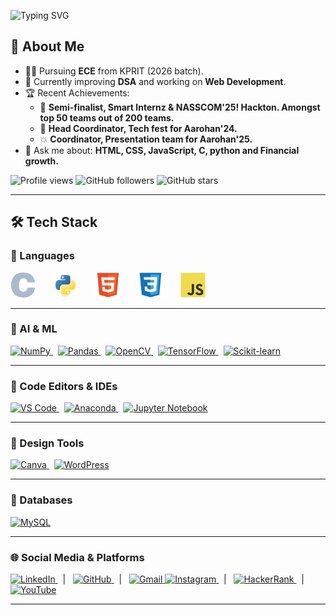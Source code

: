 ![Typing SVG](https://readme-typing-svg.demolab.com/?weight=500&color=F70D0D&lines=Hello!+I+am+Mehre+Ansari.)

## 🚀 About Me
- 👩‍💻 Pursuing **ECE** from KPRIT (2026 batch).
- 🌱 Currently improving **DSA** and working on **Web Development**.
- 🏆 Recent Achievements:
  - 🥈 **Semi-finalist, Smart Internz & NASSCOM'25! Hackton. Amongst top 50 teams out of 200 teams.**
  - 🌟 **Head Coordinator, Tech fest for Aarohan'24.**
  - 💥 **Coordinator, Presentation team for Aarohan'25.**
- 💬 Ask me about: **HTML, CSS, JavaScript, C, python and Financial growth.**

![Profile views](https://komarev.com/ghpvc/?username=Mehren7-tech&color=blue&style=flat)
![GitHub followers](https://img.shields.io/github/followers/Mehren7?style=social)
![GitHub stars](https://img.shields.io/github/stars/Mehren7?style=social)

---

## 🛠️ Tech Stack


<div style="margin-top: 20px;">
  <h3>🚀 Languages</h3>
  <div style="display: flex; flex-wrap: wrap; gap: 12px; align-items: center;">
  
  <a href="https://en.wikipedia.org/wiki/C_(programming_language)" target="_blank" rel="noreferrer">
      <img src="https://raw.githubusercontent.com/devicons/devicon/master/icons/c/c-original.svg" alt="C" title="C" width="40" height="40" />
    </a> &nbsp;

  <a href="https://www.python.org/" target="_blank" rel="noreferrer">
      <img src="https://raw.githubusercontent.com/devicons/devicon/master/icons/python/python-original.svg" alt="Python" title="Python" width="40" height="40" />
    </a> &nbsp;

  <a href="https://developer.mozilla.org/en-US/docs/Web/HTML" target="_blank" rel="noreferrer">
      <img src="https://raw.githubusercontent.com/devicons/devicon/master/icons/html5/html5-original.svg" alt="HTML5" title="HTML5" width="40" height="40" />
    </a>&nbsp;

  <a href="https://developer.mozilla.org/en-US/docs/Web/CSS" target="_blank" rel="noreferrer">
      <img src="https://raw.githubusercontent.com/devicons/devicon/master/icons/css3/css3-original.svg" alt="CSS3" title="CSS3" width="40" height="40" />
    </a>&nbsp;

  <a href="https://developer.mozilla.org/en-US/docs/Web/JavaScript" target="_blank" rel="noreferrer">
      <img src="https://raw.githubusercontent.com/devicons/devicon/master/icons/javascript/javascript-original.svg" alt="JavaScript" title="JavaScript" width="40" height="40" />
    </a>&nbsp;

  </div>
</div>


---

### 🤖 AI & ML
<a href="https://numpy.org/" target="_blank" rel="noreferrer">
  <img src="https://cdn.jsdelivr.net/gh/devicons/devicon/icons/numpy/numpy-original.svg" alt="NumPy" width="40" height="40"/>
</a>&nbsp;
<a href="https://pandas.pydata.org/" target="_blank" rel="noreferrer">
  <img src="https://cdn.jsdelivr.net/gh/devicons/devicon/icons/pandas/pandas-original.svg" alt="Pandas" width="40" height="40"/>
</a>&nbsp;
<a href="https://opencv.org/" target="_blank" rel="noreferrer">
  <img src="https://cdn.jsdelivr.net/gh/devicons/devicon/icons/opencv/opencv-original.svg" alt="OpenCV" width="40" height="40"/>
</a>&nbsp;
<a href="https://www.tensorflow.org/" target="_blank" rel="noreferrer">
  <img src="https://cdn.jsdelivr.net/gh/devicons/devicon/icons/tensorflow/tensorflow-original.svg" alt="TensorFlow" width="40" height="40"/>
</a>&nbsp;
<a href="https://scikit-learn.org/" target="_blank" rel="noreferrer">
  <img src="https://cdn.jsdelivr.net/gh/devicons/devicon/icons/scikitlearn/scikitlearn-original.svg" alt="Scikit-learn" width="40" height="40"/>
</a>


---

### 📝 Code Editors & IDEs
<a href="https://code.visualstudio.com/" target="_blank" rel="noreferrer">
  <img src="https://cdn.jsdelivr.net/gh/devicons/devicon/icons/vscode/vscode-original.svg" alt="VS Code" width="40" height="40"/>
</a>&nbsp;
<a href="https://www.anaconda.com/" target="_blank" rel="noreferrer">
  <img src="https://cdn.jsdelivr.net/gh/devicons/devicon/icons/anaconda/anaconda-original.svg" alt="Anaconda" width="40" height="40"/>
</a>&nbsp;
<a href="https://jupyter.org/" target="_blank" rel="noreferrer">
  <img src="https://cdn.jsdelivr.net/gh/devicons/devicon/icons/jupyter/jupyter-original.svg" alt="Jupyter Notebook" width="40" height="40"/>
</a>


---

### 🎨 Design Tools
<a href="https://www.canva.com/" target="_blank" rel="noreferrer">
  <img src="https://img.icons8.com/color/48/000000/canva.png" alt="Canva" width="40" height="40"/>
</a>&nbsp;
<a href="https://wordpress.com/" target="_blank" rel="noreferrer">
  <img src="https://cdn.jsdelivr.net/gh/devicons/devicon/icons/wordpress/wordpress-plain.svg" alt="WordPress" width="40" height="40"/>
</a>


---

### 💾 Databases
<a href="https://www.mysql.com/" target="_blank" rel="noreferrer">
  <img src="https://cdn.jsdelivr.net/gh/devicons/devicon/icons/mysql/mysql-original-wordmark.svg" alt="MySQL" width="40" height="40"/>
</a>


---

### 🌐 Social Media & Platforms
<a href="www.linkedin.com/in/mehren-ansari" target="_blank" rel="noreferrer">
  <img src="https://cdn.jsdelivr.net/gh/devicons/devicon/icons/linkedin/linkedin-original.svg" alt="LinkedIn" width="30" height="30"/> 
</a>&nbsp;&nbsp;|&nbsp;&nbsp;

<a href="https://github.com/Mehren7" target="_blank" rel="noreferrer">
  <img src="https://cdn.jsdelivr.net/gh/devicons/devicon/icons/github/github-original.svg" alt="GitHub" width="30" height="30"/> 
</a>&nbsp;&nbsp;|&nbsp;&nbsp;

<a href="mailto:mehrenansari03@gmail.com" target="_blank" rel="noreferrer">
  <img src="https://img.icons8.com/fluency/48/gmail-new.png" alt="Gmail" width="30" height="30"/>
</a>

<a href="https://www.instagram.com/sleepy_.eyes.__" target="_blank" rel="noreferrer">
  <img src="https://img.icons8.com/fluency/48/instagram-new.png" alt="Instagram" width="30" height="30"/> 
</a>&nbsp;&nbsp;|&nbsp;&nbsp;

<a href="https://www.hackerrank.com/mehrenansari03" target="_blank" rel="noreferrer">
  <img src="https://img.icons8.com/external-tal-revivo-color-tal-revivo/48/external-hackerrank-is-a-technology-company-that-focuses-on-competitive-programming-logo-color-tal-revivo.png" alt="HackerRank" width="30" height="30"/> 
</a>&nbsp;&nbsp;|&nbsp;&nbsp;

<a href="https://www.youtube.com/@mehren.A" target="_blank" rel="noreferrer">
  <img src="https://img.icons8.com/color/48/youtube-play.png" alt="YouTube" width="30" height="30"/> 
</a>


---

<!--
**Mehren7/Mehren7** is a ✨ _special_ ✨ repository because its `README.md` (this file) appears on your GitHub profile.
